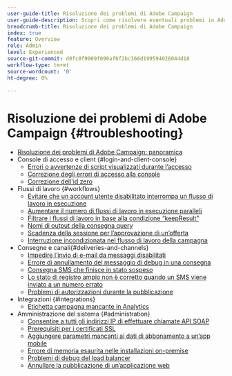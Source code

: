 ```yaml
---
user-guide-title: Risoluzione dei problemi di Adobe Campaign
user-guide-description: Scopri come risolvere eventuali problemi in Adobe Campaign.
breadcrumb-title: Risoluzione dei problemi di Adobe Campaign
index: true
feature: Overview
role: Admin
level: Experienced
source-git-commit: d0fc0f9009f090af6f2bc366d199594026044d18
workflow-type: tm+mt
source-wordcount: '0'
ht-degree: 0%

---
```



# Risoluzione dei problemi di Adobe Campaign {#troubleshooting}

+ [Risoluzione dei problemi di Adobe Campaign: panoramica](/help/troubleshoot-adobe-campaign/overview.md)
+ Console di accesso e client {#login-and-client-console}
   + [Errori o avvertenze di script visualizzati durante l’accesso](/help/troubleshoot-adobe-campaign/script-error-during-login-errors.md)
   + [Correzione degli errori di accesso alla console](/help/troubleshoot-adobe-campaign/console-login-errors.md)
   + [Correzione dell&#39;id zero](/help/troubleshoot-adobe-campaign/fixing-zero-id.md)
+ Flussi di lavoro {#workflows}
   + [Evitare che un account utente disabilitato interrompa un flusso di lavoro in esecuzione](/help/troubleshoot-adobe-campaign/prevent-disabled-accounts-from-stopping-workflow.md)
   + [Aumentare il numero di flussi di lavoro in esecuzione paralleli](/help/troubleshoot-adobe-campaign/increase-parallel-workflows.md)
   + [Filtrare i flussi di lavoro in base alla condizione “keepResult”](/help/troubleshoot-adobe-campaign/keep-result-workflow.md)
   + [Nomi di output della consegna query](/help/troubleshoot-adobe-campaign/query-delivery-output-names.md)
   + [Scadenza della sessione per l’approvazione di un’offerta](/help/troubleshoot-adobe-campaign/session-expired-approving-offer.md)
   + [Interruzione incondizionata nel flusso di lavoro della campagna](/help/troubleshoot-adobe-campaign/unconditional-stop-workflow.md)
+ Consegne e canali{#deliveries-and-channels}
   + [Impedire l’invio di e-mail da messaggi disabilitati](/help/troubleshoot-adobe-campaign/disabled-messages-sending-emails.md)
   + [Errore di annullamento del messaggio di debug in una consegna](/help/troubleshoot-adobe-campaign/message-cancelled-error.md)
   + [Consegna SMS che finisce in stato sospeso](/help/troubleshoot-adobe-campaign/resolve-pending-state-sms-delivery.md)
   + [Lo stato di registro ampio non è corretto quando un SMS viene inviato a un numero errato](/help/troubleshoot-adobe-campaign/sms-broad-log.md)
   + [Problemi di autorizzazioni durante la pubblicazione](/help/troubleshoot-adobe-campaign/publishing-permissions-issues.md)
+ Integrazioni {#integrations}
   + [Etichetta campagna mancante in Analytics](/help/troubleshoot-adobe-campaign/missing-campaign-label.md)
+ Amministrazione del sistema {#administration}
   + [Consentire a tutti gli indirizzi IP di effettuare chiamate API SOAP](/help/troubleshoot-adobe-campaign/allow-all-ip-address-to-make-soap-calls.md)
   + [Prerequisiti per i certificati SSL](/help/troubleshoot-adobe-campaign/ssl-pre-requisites.md)
   + [Aggiungere parametri mancanti ai dati di abbonamento a un’app mobile](/help/troubleshoot-adobe-campaign/missing-parameters-app-subscription.md)
   + [Errore di memoria esaurita nelle installazioni on-premise](/help/troubleshoot-adobe-campaign/troubleshooting-memory-issues.md)
   + [Problemi di debug del load balancer](/help/troubleshoot-adobe-campaign/load-balancer-issues.md)
   + [Annullare la pubblicazione di un’applicazione web](/help/troubleshoot-adobe-campaign/unpublish-web-application.md)